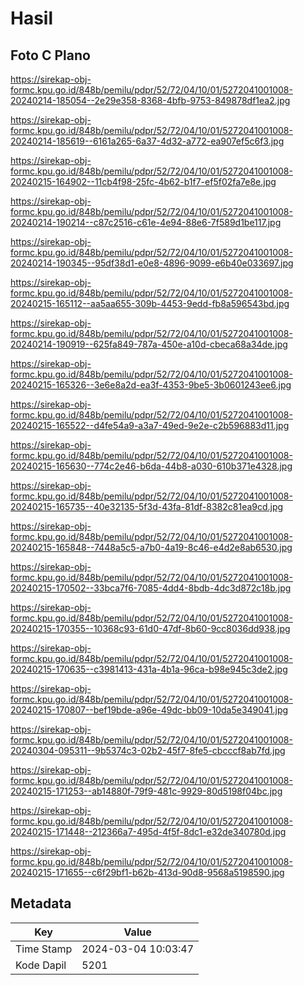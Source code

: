 # Hasil

## Foto C Plano

https://sirekap-obj-formc.kpu.go.id/848b/pemilu/pdpr/52/72/04/10/01/5272041001008-20240214-185054--2e29e358-8368-4bfb-9753-849878df1ea2.jpg

https://sirekap-obj-formc.kpu.go.id/848b/pemilu/pdpr/52/72/04/10/01/5272041001008-20240214-185619--6161a265-6a37-4d32-a772-ea907ef5c6f3.jpg

https://sirekap-obj-formc.kpu.go.id/848b/pemilu/pdpr/52/72/04/10/01/5272041001008-20240215-164902--11cb4f98-25fc-4b62-b1f7-ef5f02fa7e8e.jpg

https://sirekap-obj-formc.kpu.go.id/848b/pemilu/pdpr/52/72/04/10/01/5272041001008-20240214-190214--c87c2516-c61e-4e94-88e6-7f589d1be117.jpg

https://sirekap-obj-formc.kpu.go.id/848b/pemilu/pdpr/52/72/04/10/01/5272041001008-20240214-190345--95df38d1-e0e8-4896-9099-e6b40e033697.jpg

https://sirekap-obj-formc.kpu.go.id/848b/pemilu/pdpr/52/72/04/10/01/5272041001008-20240215-165112--aa5aa655-309b-4453-9edd-fb8a596543bd.jpg

https://sirekap-obj-formc.kpu.go.id/848b/pemilu/pdpr/52/72/04/10/01/5272041001008-20240214-190919--625fa849-787a-450e-a10d-cbeca68a34de.jpg

https://sirekap-obj-formc.kpu.go.id/848b/pemilu/pdpr/52/72/04/10/01/5272041001008-20240215-165326--3e6e8a2d-ea3f-4353-9be5-3b0601243ee6.jpg

https://sirekap-obj-formc.kpu.go.id/848b/pemilu/pdpr/52/72/04/10/01/5272041001008-20240215-165522--d4fe54a9-a3a7-49ed-9e2e-c2b596883d11.jpg

https://sirekap-obj-formc.kpu.go.id/848b/pemilu/pdpr/52/72/04/10/01/5272041001008-20240215-165630--774c2e46-b6da-44b8-a030-610b371e4328.jpg

https://sirekap-obj-formc.kpu.go.id/848b/pemilu/pdpr/52/72/04/10/01/5272041001008-20240215-165735--40e32135-5f3d-43fa-81df-8382c81ea9cd.jpg

https://sirekap-obj-formc.kpu.go.id/848b/pemilu/pdpr/52/72/04/10/01/5272041001008-20240215-165848--7448a5c5-a7b0-4a19-8c46-e4d2e8ab6530.jpg

https://sirekap-obj-formc.kpu.go.id/848b/pemilu/pdpr/52/72/04/10/01/5272041001008-20240215-170502--33bca7f6-7085-4dd4-8bdb-4dc3d872c18b.jpg

https://sirekap-obj-formc.kpu.go.id/848b/pemilu/pdpr/52/72/04/10/01/5272041001008-20240215-170355--10368c93-61d0-47df-8b60-9cc8036dd938.jpg

https://sirekap-obj-formc.kpu.go.id/848b/pemilu/pdpr/52/72/04/10/01/5272041001008-20240215-170635--c3981413-431a-4b1a-96ca-b98e945c3de2.jpg

https://sirekap-obj-formc.kpu.go.id/848b/pemilu/pdpr/52/72/04/10/01/5272041001008-20240215-170807--bef19bde-a96e-49dc-bb09-10da5e349041.jpg

https://sirekap-obj-formc.kpu.go.id/848b/pemilu/pdpr/52/72/04/10/01/5272041001008-20240304-095311--9b5374c3-02b2-45f7-8fe5-cbcccf8ab7fd.jpg

https://sirekap-obj-formc.kpu.go.id/848b/pemilu/pdpr/52/72/04/10/01/5272041001008-20240215-171253--ab14880f-79f9-481c-9929-80d5198f04bc.jpg

https://sirekap-obj-formc.kpu.go.id/848b/pemilu/pdpr/52/72/04/10/01/5272041001008-20240215-171448--212366a7-495d-4f5f-8dc1-e32de340780d.jpg

https://sirekap-obj-formc.kpu.go.id/848b/pemilu/pdpr/52/72/04/10/01/5272041001008-20240215-171655--c6f29bf1-b62b-413d-90d8-9568a5198590.jpg


## Metadata

| Key        | Value               |
| ---------- | ------------------- |
| Time Stamp | 2024-03-04 10:03:47 |
| Kode Dapil | 5201                |



